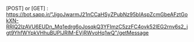 [POST] or [GET] : https://bot.sapp.ir/"JigoJwarmJ21nCCaHSyZPubNz95bIAspZcmGbeAFztGokXN-RRlQ2lzAVU6EUDn_Mq1edrg6oJosqkQ3YFImzC5zzFC4ovk52IEG2rnv6s2_jgt9YhfWYpkVHhuBUPlJRlM-EVjRWvoHq1wQ"/getMessage
